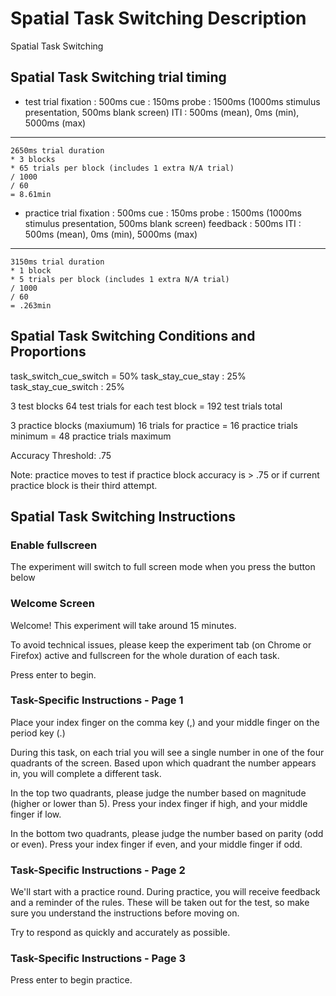 # Spatial Task Switching Description
Spatial Task Switching

## Spatial Task Switching trial timing
- test trial
fixation : 500ms 
cue : 150ms
probe : 1500ms (1000ms stimulus presentation, 500ms blank screen)
ITI : 500ms (mean), 0ms (min), 5000ms (max)

--- 
```code 
2650ms trial duration 
* 3 blocks
* 65 trials per block (includes 1 extra N/A trial)
/ 1000 
/ 60
= 8.61min
```

- practice trial
fixation : 500ms 
cue : 150ms
probe : 1500ms (1000ms stimulus presentation, 500ms blank screen)
feedback : 500ms
ITI : 500ms (mean), 0ms (min), 5000ms (max)

--- 
```code 
3150ms trial duration 
* 1 block
* 5 trials per block (includes 1 extra N/A trial)
/ 1000 
/ 60
= .263min
```

## Spatial Task Switching Conditions and Proportions
task_switch_cue_switch = 50%
task_stay_cue_stay : 25%
task_stay_cue_switch : 25%

3 test blocks
64 test trials for each test block
= 192 test trials total 

3 practice blocks (maxiumum)
16 trials for practice
= 16 practice trials minimum
= 48 practice trials maximum

Accuracy Threshold: .75

Note: practice moves to test if practice block accuracy is > .75 or if current practice block is their third attempt. 

## Spatial Task Switching Instructions

### Enable fullscreen
The experiment will switch to full screen mode when you press the button below

### Welcome Screen
Welcome! This experiment will take around 15 minutes.

To avoid technical issues, please keep the experiment tab (on Chrome or Firefox) active and fullscreen for the whole duration of each task.

Press enter to begin.

### Task-Specific Instructions - Page 1

Place your index finger on the comma key (,) and your middle finger on the period key (.)

During this task, on each trial you will see a single number in one of the four quadrants of the screen. Based upon which quadrant the number appears in, you will complete a different task.

In the top two quadrants, please judge the number based on magnitude (higher or lower than 5). Press your index finger if high, and your middle finger if low.

In the bottom two quadrants, please judge the number based on parity (odd or even). Press your index finger if even, and your middle finger if odd.

### Task-Specific Instructions - Page 2
We'll start with a practice round. During practice, you will receive feedback and a reminder of the rules. These will be taken out for the test, so make sure you understand the instructions before moving on.

Try to respond as quickly and accurately as possible.

### Task-Specific Instructions - Page 3
Press enter to begin practice.